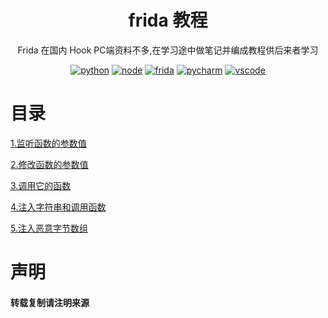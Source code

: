 <div align="center"><h1>frida 教程</h1></div>

<div align="center">

Frida 在国内 Hook PC端资料不多,在学习途中做笔记并编成教程供后来者学习

[![python](https://img.shields.io/badge/python-3.10.x-blue.svg?style=flat-square)]()
[![node](https://img.shields.io/badge/node-16.14.0-orange.svg?style=flat-square)]()
[![frida](https://img.shields.io/badge/frida-brightgreen.svg?style=flat-square)]()
[![pycharm](https://img.shields.io/badge/pycharm-2021.3.3-orange.svg?style=flat-square)]()
[![vscode](https://img.shields.io/badge/vscode-orange.svg?style=flat-square)]()

</div>

# 目录

[1.监听函数的参数值](./example_1/README.md)

[2.修改函数的参数值](./example_2/README.md)

[3.调用它的函数](./example_3/README.md)

[4.注入字符串和调用函数](./example_4/README.md)

[5.注入恶意字节数组](./example_5/README.md)


# 声明

#### 转载复制请注明来源